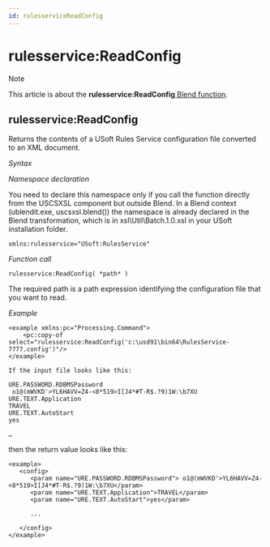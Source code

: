 ```yaml
---
id: rulesserviceReadConfig
---
```


# rulesservice:ReadConfig



> [!NOTE]
> This article is about the **rulesservice:ReadConfig**[ Blend function](/docs/Repositories/Blend%20functions).

## **rulesservice:ReadConfig**

Returns the contents of a USoft Rules Service configuration file converted to an XML document.

*Syntax*

*Namespace declaration*

You need to declare this namespace only if you call the function directly from the USCSXSL component but outside Blend. In a Blend context (ublendit.exe, uscsxsl.blend()) the namespace is already declared in the Blend transformation, which is in xsl\\Util\\Batch.1.0.xsl in your USoft installation folder.

```
xmlns:rulesservice="USoft:RulesService"
```

*Function call*

```
rulesservice:ReadConfig( *path* )
```

The required path is a path expression identifying the configuration file that you want to read.

*Example*

```language-xml
<example xmlns:pc="Processing.Command">
    <pc:copy-of select="rulesservice:ReadConfig('c:\usd91\bin64\RulesService-7777.config')"/>
</example>
```

```
If the input file looks like this:

URE.PASSWORD.RDBMSPassword
 o1@(mWVKD'>YL6HAVV=Z4-<8*519>I[J4*#T-R$.?9)1W:\b7XU
URE.TEXT.Application
TRAVEL
URE.TEXT.AutoStart
yes

…
```

then the return value looks like this:

```language-xml
<example>
   <config>
      <param name="URE.PASSWORD.RDBMSPassword"> o1@(mWVKD'>YL6HAVV=Z4-<8*519>I[J4*#T-R$.?9)1W:\b7XU</param>
      <param name="URE.TEXT.Application">TRAVEL</param>
      <param name="URE.TEXT.AutoStart">yes</param>

      ...

   </config>
</example>
```

 